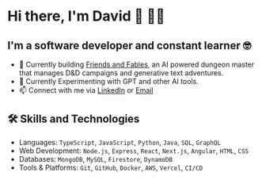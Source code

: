 # Hi there, I'm David 👋 👨‍💻

## I'm a software developer and constant learner 🤓

- 🔭 Currently building [Friends and Fables](https://www.fables.gg/), an AI powered dungeon master that manages D&D campaigns and generative text adventures. 
- 🧪 Currently Experimenting with GPT and other AI tools. 
- 📫 Connect with me via [LinkedIn](https://www.linkedin.com/in/david-melnychuk/) or [Email](mailto:davidmelnychukcodes@gmail.com)

## 🛠 Skills and Technologies

- Languages: `TypeScript`, `JavaScript`, `Python`, `Java`, `SQL`, `GraphQL`
- Web Development: `Node.js`, `Express`, `React`, `Next.js`, `Angular`, `HTML`, `CSS`
- Databases: `MongoDB`, `MySQL`, `Firestore`, `DynamoDB`
- Tools & Platforms: `Git`, `GitHub`, `Docker`, `AWS`, `Vercel`, `CI/CD`
